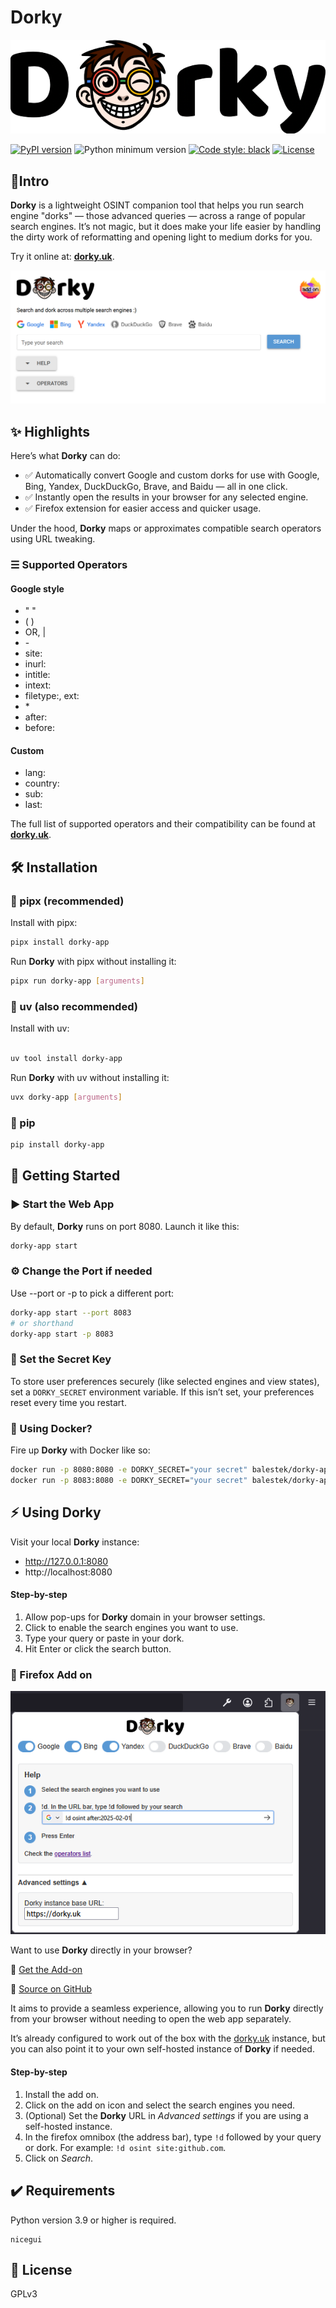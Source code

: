 # Dorky

<p align="center">
  <img src="https://raw.githubusercontent.com/balestek/dorky-app/master/dorky/assets/images/dorky-logo.png">
</p>

[![PyPI version](https://badge.fury.io/py/dorky-app.svg)](https://badge.fury.io/py/dorky-app)
![Python minimum version](https://img.shields.io/badge/Python-3.8%2B-brightgreen)
[![Code style: black](https://img.shields.io/badge/code%20style-black-000000.svg)](https://github.com/psf/black)
[![License](https://img.shields.io/github/license/balestek/dorky-app.svg)](https://github.com/balestek/dorky/blob/master/LICENSE)

## 📝Intro
__Dorky__ is a lightweight OSINT companion tool that helps you run search engine "dorks" — those advanced queries — across a range of popular search engines. It’s not magic, but it does make your life easier by handling the dirty work of reformatting and opening light to medium dorks for you.

Try it online at: __[dorky.uk](https://dorky.uk)__.

<p align="center">
  <img src="https://raw.githubusercontent.com/balestek/dorky-app/master/dorky/assets/images/dorky-screenshot.png">
</p>

## ✨ Highlights

Here’s what __Dorky__ can do:

- ✅ Automatically convert Google and custom dorks for use with Google, Bing, Yandex, DuckDuckGo, Brave, and Baidu — all in one click.  
- ✅ Instantly open the results in your browser for any selected engine.  
- ✅ Firefox extension for easier access and quicker usage.

Under the hood, __Dorky__ maps or approximates compatible search operators using URL tweaking.

### ☰ Supported Operators
#### Google style
- " "
- ( )
- OR, |
- \-
- site:
- inurl:
- intitle:
- intext:
- filetype:, ext:
- \*
- after:
- before:
#### Custom
- lang:
- country:
- sub:
- last:

The full list of supported operators and their compatibility can be found at __[dorky.uk](https://dorky.uk)__.

## 🛠️ Installation

### 🔹 pipx  (recommended)

Install with pipx:

```bash
pipx install dorky-app
```

Run __Dorky__ with pipx without installing it:

```bash
pipx run dorky-app [arguments]
```

### 🔹 uv (also recommended)

Install with uv:

```bash

uv tool install dorky-app
```

Run __Dorky__ with uv without installing it:

```bash
uvx dorky-app [arguments]
```

### 🔹 pip

```bash
pip install dorky-app
```

## 🚀 Getting Started

### ▶️ Start the Web App

By default, __Dorky__ runs on port 8080. Launch it like this:

```bash
dorky-app start
```

### ⚙️ Change the Port if needed

Use --port or -p to pick a different port:

```bash
dorky-app start --port 8083
# or shorthand
dorky-app start -p 8083
```

### 🔐 Set the Secret Key

To store user preferences securely (like selected engines and view states), set a `DORKY_SECRET` environment variable. If this isn’t set, your preferences reset every time you restart.

### 🐳 Using Docker?

Fire up __Dorky__ with Docker like so:

```bash 
docker run -p 8080:8080 -e DORKY_SECRET="your secret" balestek/dorky-app # start dorky on port 8080
docker run -p 8083:8080 -e DORKY_SECRET="your secret" balestek/dorky-app # start dorky on port 8083
```

## ⚡ Using Dorky

Visit your local __Dorky__ instance:

- http://127.0.0.1:8080
- http://localhost:8080

#### Step-by-step

1. Allow pop-ups for __Dorky__ domain in your browser settings.
2. Click to enable the search engines you want to use.
3. Type your query or paste in your dork.
4. Hit Enter or click the search button.

### 🧩 Firefox Add on

<p align="center">
  <img src="https://raw.githubusercontent.com/balestek/dorky-app/master/dorky/assets/images/dorky-addon-popup.png">
</p>

Want to use __Dorky__ directly in your browser?

🔗 [Get the Add-on](https://addons.mozilla.org/en-US/firefox/addon/dorky/)

🔗 [Source on GitHub](https://github.com/balestek/dorky-addon)

It aims to provide a seamless experience, allowing you to run __Dorky__ directly from your browser without needing to open the web app separately.

It’s already configured to work out of the box with the [dorky.uk](https://dorky.uk) instance, but you can also point it to your own self-hosted instance of __Dorky__ if needed.

#### Step-by-step

1. Install the add on.
2. Click on the add on icon and select the search engines you need.
3. (Optional) Set the __Dorky__ URL in _Advanced settings_ if you are using a self-hosted instance.
4. In the firefox omnibox (the address bar), type `!d` followed by your query or dork. For example: `!d osint site:github.com`.
5. Click on _Search_.

## ✔️ Requirements

Python version 3.9 or higher is required.
```
nicegui
```

## 📄 License
GPLv3
